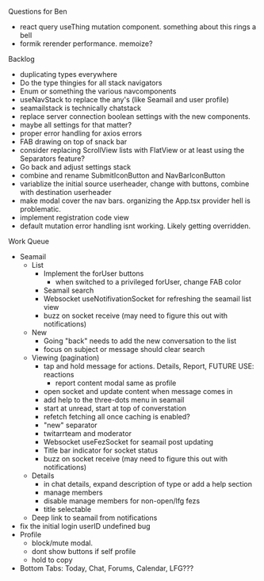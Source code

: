 Questions for Ben
* react query useThing mutation component. something about this rings a bell
* formik rerender performance. memoize?

Backlog
* duplicating types everywhere
* Do the type thingies for all stack navigators
* Enum or something the various navcomponents
* useNavStack to replace the any's (like Seamail and user profile)
* seamailstack is technically chatstack
* replace server connection boolean settings with the new components.
* maybe all settings for that matter?
* proper error handling for axios errors
* FAB drawing on top of snack bar
* consider replacing ScrollView lists with FlatView or at least using the Separators feature?
* Go back and adjust settings stack
* combine and rename SubmitIconButton and NavBarIconButton
* variablize the initial source userheader, change with buttons, combine with destination userheader
* make modal cover the nav bars. organizing the App.tsx provider hell is problematic.
* implement registration code view
* default mutation error handling isnt working. Likely getting overridden. 

Work Queue
* Seamail
  * List
    * Implement the forUser buttons
      * when switched to a privileged forUser, change FAB color
    * Seamail search
    * Websocket useNotifivationSocket for refreshing the seamail list view
    * buzz on socket receive (may need to figure this out with notifications)
  * New
    * Going "back" needs to add the new conversation to the list
    * focus on subject or message should clear search
  * Viewing (pagination)
    * tap and hold message for actions. Details, Report, FUTURE USE: reactions
      * report content modal same as profile
    * open socket and update content when message comes in
    * add help to the three-dots menu in seamail
    * start at unread, start at top of converstation
    * refetch fetching all once caching is enabled?
    * "new" separator
    * twitarrteam and moderator
    * Websocket useFezSocket for seamail post updating
    * Title bar indicator for socket status
    * buzz on socket receive (may need to figure this out with notifications)
  * Details
    * in chat details, expand description of type or add a help section
    * manage members
    * disable manage members for non-open/lfg fezs
    * title selectable
  * Deep link to seamail from notifications
* fix the initial login userID undefined bug
* Profile
  * block/mute modal.
  * dont show buttons if self profile
  * hold to copy
* Bottom Tabs: Today, Chat, Forums, Calendar, LFG???
